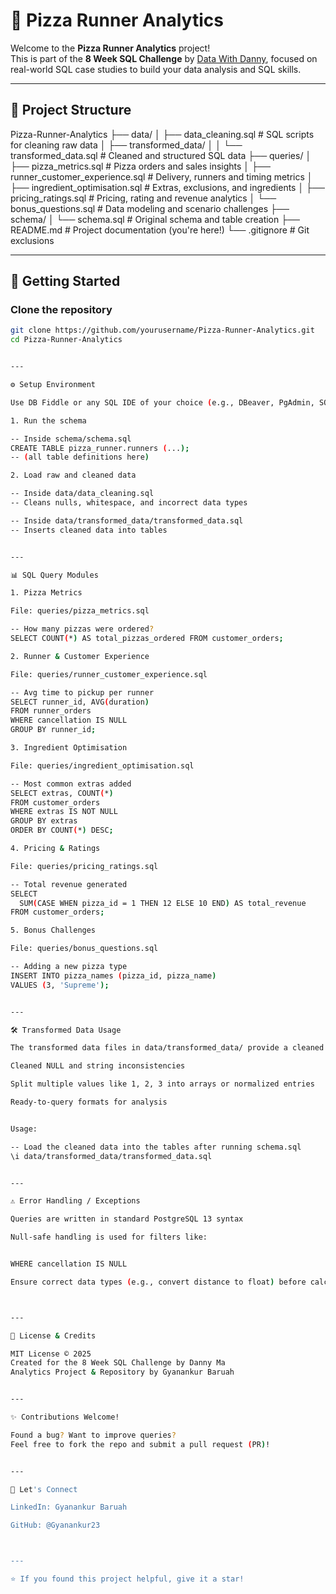 # **🍕 Pizza Runner Analytics**

Welcome to the **Pizza Runner Analytics** project!  
This is part of the **8 Week SQL Challenge** by [Data With Danny](https://8weeksqlchallenge.com/), focused on real-world SQL case studies to build your data analysis and SQL skills.

---

## **📁 Project Structure**

Pizza-Runner-Analytics ├── data/ │   ├── data_cleaning.sql            # SQL scripts for cleaning raw data │   ├── transformed_data/ │   │   └── transformed_data.sql     # Cleaned and structured SQL data ├── queries/ │   ├── pizza_metrics.sql            # Pizza orders and sales insights │   ├── runner_customer_experience.sql # Delivery, runners and timing metrics │   ├── ingredient_optimisation.sql  # Extras, exclusions, and ingredients │   ├── pricing_ratings.sql          # Pricing, rating and revenue analytics │   └── bonus_questions.sql          # Data modeling and scenario challenges ├── schema/ │   └── schema.sql                   # Original schema and table creation ├── README.md                        # Project documentation (you're here!) └── .gitignore                       # Git exclusions

---

## **🚀 Getting Started**

### **Clone the repository**
```bash
git clone https://github.com/yourusername/Pizza-Runner-Analytics.git
cd Pizza-Runner-Analytics


---

⚙️ Setup Environment

Use DB Fiddle or any SQL IDE of your choice (e.g., DBeaver, PgAdmin, SQL Server).

1. Run the schema

-- Inside schema/schema.sql
CREATE TABLE pizza_runner.runners (...);
-- (all table definitions here)

2. Load raw and cleaned data

-- Inside data/data_cleaning.sql
-- Cleans nulls, whitespace, and incorrect data types

-- Inside data/transformed_data/transformed_data.sql
-- Inserts cleaned data into tables


---

📊 SQL Query Modules

1. Pizza Metrics

File: queries/pizza_metrics.sql

-- How many pizzas were ordered?
SELECT COUNT(*) AS total_pizzas_ordered FROM customer_orders;

2. Runner & Customer Experience

File: queries/runner_customer_experience.sql

-- Avg time to pickup per runner
SELECT runner_id, AVG(duration) 
FROM runner_orders 
WHERE cancellation IS NULL 
GROUP BY runner_id;

3. Ingredient Optimisation

File: queries/ingredient_optimisation.sql

-- Most common extras added
SELECT extras, COUNT(*) 
FROM customer_orders 
WHERE extras IS NOT NULL 
GROUP BY extras 
ORDER BY COUNT(*) DESC;

4. Pricing & Ratings

File: queries/pricing_ratings.sql

-- Total revenue generated
SELECT 
  SUM(CASE WHEN pizza_id = 1 THEN 12 ELSE 10 END) AS total_revenue
FROM customer_orders;

5. Bonus Challenges

File: queries/bonus_questions.sql

-- Adding a new pizza type
INSERT INTO pizza_names (pizza_id, pizza_name) 
VALUES (3, 'Supreme');


---

🛠️ Transformed Data Usage

The transformed data files in data/transformed_data/ provide a cleaned version of the original data. These include:

Cleaned NULL and string inconsistencies

Split multiple values like 1, 2, 3 into arrays or normalized entries

Ready-to-query formats for analysis


Usage:

-- Load the cleaned data into the tables after running schema.sql
\i data/transformed_data/transformed_data.sql


---

⚠️ Error Handling / Exceptions

Queries are written in standard PostgreSQL 13 syntax

Null-safe handling is used for filters like:


WHERE cancellation IS NULL

Ensure correct data types (e.g., convert distance to float) before calculations



---

📝 License & Credits

MIT License © 2025
Created for the 8 Week SQL Challenge by Danny Ma
Analytics Project & Repository by Gyanankur Baruah


---

✨ Contributions Welcome!

Found a bug? Want to improve queries?
Feel free to fork the repo and submit a pull request (PR)!


---

🔗 Let's Connect

LinkedIn: Gyanankur Baruah

GitHub: @Gyanankur23



---

⭐ If you found this project helpful, give it a star!